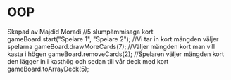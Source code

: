 # OOP
Skapad av Majdid Moradi
//5 slumpämmisaga kort
gameBoard.start("Spelare 1", "Spelare 2");
//Vi tar in kort mängden väljer spelarna
gameBoard.drawMoreCards(7);
//Väljer mängden kort man vill kasta i högen
gameBoard.removeCards(2);
//Spelaren väljer mängden kort den lägger in i kasthög och sedan till vår deck med kort
gameBoard.toArrayDeck(5);

